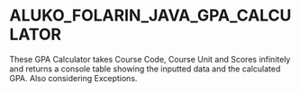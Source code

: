 # ALUKO_FOLARIN_JAVA_GPA_CALCULATOR
These GPA Calculator takes Course Code, Course Unit and Scores infinitely and returns a console table showing the inputted data and the calculated GPA. Also considering Exceptions.
